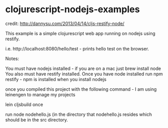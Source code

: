 clojurescript-nodejs-examples
=============================

credit: http://dannysu.com/2013/04/14/cljs-restify-node/

This example is a simple clojurescript web app running on nodejs using restify.  

i.e. http://localhost:8080/hello/test - prints hello test on the browser.

Notes:

You must have nodejs installed - if you are on a mac just brew install node
You also must have restify installed.  Once you have node installed run npm restify - npm is installed when you install nodejs

once you compiled this project with the following command - I am using leinengen to manage my projects

lein cljsbuild once

run node nodehello.js (in the directory that nodehello.js resides which should be in the src directory.


